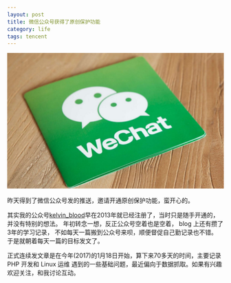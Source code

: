 ```yaml
---
layout: post
title: 微信公众号获得了原创保护功能
category: life
tags: tencent
---
```


![](/assets/img/wechat.jpg)

昨天得到了微信公众号发的推送，邀请开通原创保护功能，蛮开心的。

其实我的公众号[kelvin_blood][1]早在2013年就已经注册了，当时只是随手开通的，并没有特别的想法。
年初转念一想，反正公众号空着也是空着， blog 上还有攒了3年的学习记录， 不如每天一篇搬到公众号来呗，顺便督促自己勤记录也不错。 于是就朝着每天一篇的目标发文了。

正式连续发文章是在今年(2017)的1月18日开始，算下来70多天的时间，主要记录 PHP 开发和 Linux 运维
遇到的一些基础问题，最近偏向于数据抓取。如果有兴趣欢迎关注，和我讨论互动。

[1]: http://mp.weixin.qq.com/mp/homepage?__biz=MzA3NDAxOTMxNA==&hid=1&sn=cf42480774764ab3aef99b1331182179